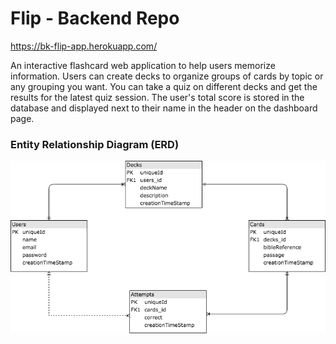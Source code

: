 # Flip - Backend Repo
https://bk-flip-app.herokuapp.com/

An interactive flashcard web application to help users memorize information.  Users can create decks to organize groups of cards by topic or any grouping you want.  You can take a quiz on different decks and get the results for the latest quiz session.  The user's total score is stored in the database and displayed next to their name in the header on the dashboard page.

### Entity Relationship Diagram (ERD)
![ERD](./erd/flip-erd.png)
